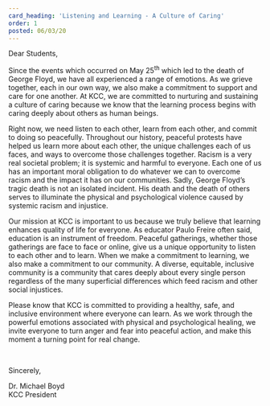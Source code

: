 ```yaml
---
card_heading: 'Listening and Learning - A Culture of Caring'
order: 1
posted: 06/03/20
---
```


<p>Dear Students,&nbsp;</p>

<p>Since the events which occurred on May 25<sup>th</sup>&nbsp;which led to the death of George Floyd, we have all experienced a range of emotions. As we grieve together, each in our own way, we also make a commitment to support and care for one another. At KCC, we are committed to nurturing and sustaining a culture of caring because we know that the learning process begins with caring deeply about others as human beings.&nbsp;&nbsp;</p>

<p>Right now, we need listen to each other, learn from each other, and commit to doing so peacefully. Throughout our history, peaceful protests have helped us learn more about each other, the unique challenges each of us faces, and ways to overcome those challenges together. Racism is a very real societal problem; it is systemic and harmful to everyone. Each one of us has an important moral obligation to do whatever we can to overcome racism and the impact it has on our communities. Sadly, George Floyd’s tragic death is not an isolated incident. His death and the death of others serves to illuminate the physical and psychological violence caused by systemic racism and injustice.</p>

<p>Our mission at KCC is important to us because we truly believe that learning enhances quality of life for everyone. As educator Paulo Freire often said, education is an instrument of freedom. Peaceful gatherings, whether those gatherings are face to face or online, give us a unique opportunity to listen to each other and to learn. When we make a commitment to learning, we also make a commitment to our community. A diverse, equitable, inclusive community is a community that cares deeply about every single person regardless of the many superficial differences which feed racism and other social injustices.</p>

<p>Please know that KCC is committed to providing a healthy, safe, and inclusive environment where everyone can learn. As we work through the powerful emotions associated with physical and psychological healing, we invite everyone to turn anger and fear into peaceful action, and make this moment a turning point for real change.</p>

<p>&nbsp;</p>

<p>Sincerely,</p>

<p>Dr. Michael Boyd<br>KCC President</p>
